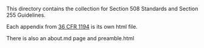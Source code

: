 This directory contains the collection for Section 508 Standards and Section 255 Guidelines.

Each appendix from [36 CFR 1194](https://www.govinfo.gov/content/pkg/CFR-2019-title36-vol3/xml/CFR-2019-title36-vol3-part1194.xml) is its own html file.

There is also an about.md page and preamble.html

